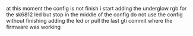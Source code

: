 at this moment the config is not finish i start adding the underglow rgb for the sk6812 led but stop in the middle of the config do not use the config without finishing adding the led or pull the last gti commit where the firmware was working

